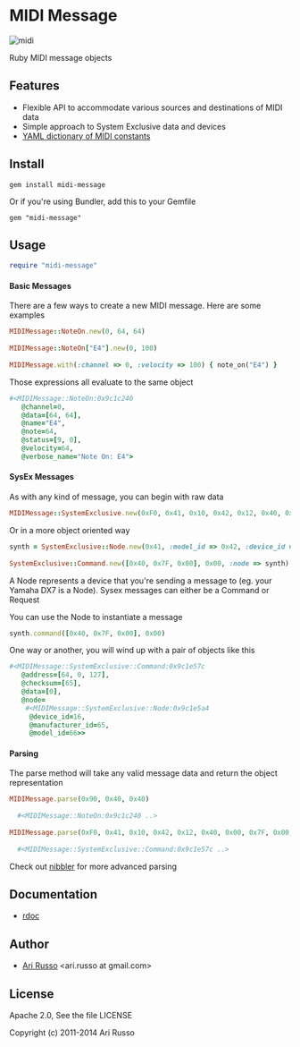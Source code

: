 # MIDI Message

![midi](http://img208.imageshack.us/img208/5623/mks80small.jpg)

Ruby MIDI message objects

## Features

* Flexible API to accommodate various sources and destinations of MIDI data
* Simple approach to System Exclusive data and devices
* [YAML dictionary of MIDI constants](https://github.com/arirusso/midi-message/blob/master/lib/midi.yml)
	
## Install

`gem install midi-message`

Or if you're using Bundler, add this to your Gemfile

`gem "midi-message"`

## Usage

```ruby
require "midi-message"
```
  
#### Basic Messages

There are a few ways to create a new MIDI message.  Here are some examples
 
```ruby   
MIDIMessage::NoteOn.new(0, 64, 64)
  
MIDIMessage::NoteOn["E4"].new(0, 100)
  
MIDIMessage.with(:channel => 0, :velocity => 100) { note_on("E4") }
```

Those expressions all evaluate to the same object

```ruby
#<MIDIMessage::NoteOn:0x9c1c240
   @channel=0,
   @data=[64, 64],
   @name="E4",
   @note=64,
   @status=[9, 0],
   @velocity=64,
   @verbose_name="Note On: E4">
```

#### SysEx Messages

As with any kind of message, you can begin with raw data
  
```ruby
MIDIMessage::SystemExclusive.new(0xF0, 0x41, 0x10, 0x42, 0x12, 0x40, 0x00, 0x7F, 0x00, 0x41, 0xF7)
```
  
Or in a more object oriented way

```ruby  
synth = SystemExclusive::Node.new(0x41, :model_id => 0x42, :device_id => 0x10)
    
SystemExclusive::Command.new([0x40, 0x7F, 0x00], 0x00, :node => synth)
```

A Node represents a device that you're sending a message to (eg. your Yamaha DX7 is a Node).  Sysex messages can either be a Command or Request
  
You can use the Node to instantiate a message

```ruby  
synth.command([0x40, 0x7F, 0x00], 0x00)
```
  
One way or another, you will wind up with a pair of objects like this

```ruby
#<MIDIMessage::SystemExclusive::Command:0x9c1e57c
   @address=[64, 0, 127],
   @checksum=[65],
   @data=[0],
   @node=
    #<MIDIMessage::SystemExclusive::Node:0x9c1e5a4
     @device_id=16,
     @manufacturer_id=65,
     @model_id=66>>
```
     
#### Parsing

The parse method will take any valid message data and return the object representation

```ruby
MIDIMessage.parse(0x90, 0x40, 0x40)
  
  #<MIDIMessage::NoteOn:0x9c1c240 ..>
  
MIDIMessage.parse(0xF0, 0x41, 0x10, 0x42, 0x12, 0x40, 0x00, 0x7F, 0x00, 0x41, 0xF7)
  
  #<MIDIMessage::SystemExclusive::Command:0x9c1e57c ..>
```

Check out [nibbler](http://github.com/arirusso/nibbler) for more advanced parsing

## Documentation

* [rdoc](http://rubydoc.info/github/arirusso/midi-message)

## Author

* [Ari Russo](http://github.com/arirusso) <ari.russo at gmail.com>

## License

Apache 2.0, See the file LICENSE

Copyright (c) 2011-2014 Ari Russo
